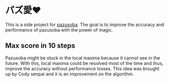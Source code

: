 # パズ愛❤️
This is a side project for [pazusoba](https://github.com/HenryQuan/pazusoba). The goal is to improve the accuracy and performance of pazusoba with the power of magic. 

## Max score in 10 steps
Pazusoba might be stuck in the local maxima because it cannot see in the future. With this, local maxima could be resolved most of the time and thus, improve the accuracy without performance losses. This idea was brought up by Cody senpai and it is an improvement on the algorithm.
